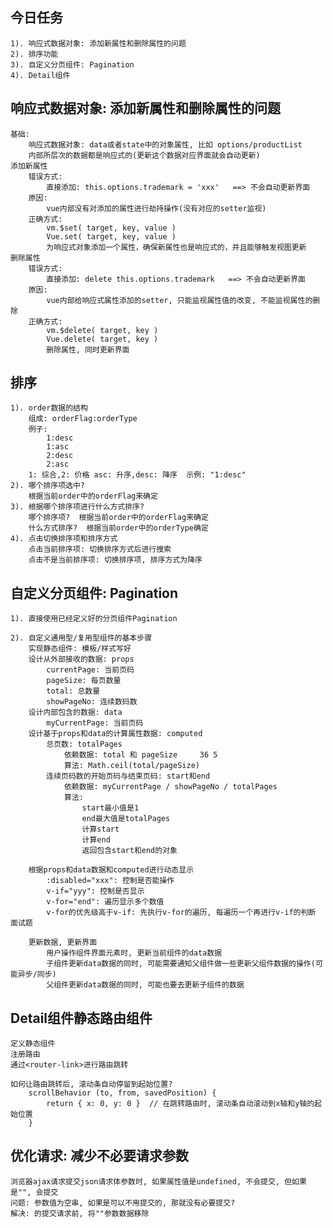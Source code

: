 ## 今日任务
    1). 响应式数据对象: 添加新属性和删除属性的问题
    2). 排序功能
    3). 自定义分页组件: Pagination
    4). Detail组件


## 响应式数据对象: 添加新属性和删除属性的问题
    基础: 
        响应式数据对象: data或者state中的对象属性, 比如 options/productList
        内部所层次的数据都是响应式的(更新这个数据对应界面就会自动更新)
    添加新属性
        错误方式: 
            直接添加: this.options.trademark = 'xxx'   ==> 不会自动更新界面
        原因: 
            vue内部没有对添加的属性进行劫持操作(没有对应的setter监视)
        正确方式:
            vm.$set( target, key, value )
            Vue.set( target, key, value )
            为响应式对象添加一个属性，确保新属性也是响应式的，并且能够触发视图更新
    删除属性
        错误方式: 
            直接添加: delete this.options.trademark   ==> 不会自动更新界面
        原因: 
            vue内部给响应式属性添加的setter, 只能监视属性值的改变, 不能监视属性的删除
        正确方式:
            vm.$delete( target, key )
            Vue.delete( target, key )
            删除属性, 同时更新界面

## 排序
    1). order数据的结构
        组成: orderFlag:orderType
        例子: 
            1:desc
            1:asc
            2:desc
            2:asc
        1: 综合,2: 价格 asc: 升序,desc: 降序  示例: "1:desc"
    2). 哪个排序项选中?
        根据当前order中的orderFlag来确定
    3). 根据哪个排序项进行什么方式排序?
        哪个排序项?  根据当前order中的orderFlag来确定
        什么方式排序?  根据当前order中的orderType确定
    4). 点击切换排序项和排序方式
        点击当前排序项: 切换排序方式后进行搜索
        点击不是当前排序项: 切换排序项, 排序方式为降序

## 自定义分页组件: Pagination
    1). 直接使用已经定义好的分页组件Pagination

    2). 自定义通用型/复用型组件的基本步骤
        实现静态组件: 模板/样式写好
        设计从外部接收的数据: props
            currentPage: 当前页码
            pageSize: 每页数量
            total: 总数量
            showPageNo: 连续数码数
        设计内部包含的数据: data
            myCurrentPage: 当前页码
        设计基于props和data的计算属性数据: computed
            总页数: totalPages
                依赖数据: total 和 pageSize     36 5 
                算法: Math.ceil(total/pageSize)
            连续页码数的开始页码与结束页码: start和end
                依赖数据: myCurrentPage / showPageNo / totalPages
                算法:
                    start最小值是1
                    end最大值是totalPages
                    计算start
                    计算end
                    返回包含start和end的对象

        根据props和data数据和computed进行动态显示
            :disabled="xxx": 控制是否能操作
            v-if="yyy": 控制是否显示
            v-for="end": 遍历显示多个数值   
            v-for的优先级高于v-if: 先执行v-for的遍历, 每遍历一个再进行v-if的判断  面试题
        
        更新数据, 更新界面
            用户操作组件界面元素时, 更新当前组件的data数据
            子组件更新data数据的同时, 可能需要通知父组件做一些更新父组件数据的操作(可能异步/同步)
            父组件更新data数据的同时, 可能也要去更新子组件的数据

## Detail组件静态路由组件
    定义静态组件
    注册路由
    通过<router-link>进行路由跳转

    如何让路由跳转后, 滚动条自动停留到起始位置?
        scrollBehavior (to, from, savedPosition) {
            return { x: 0, y: 0 }  // 在跳转路由时, 滚动条自动滚动到x轴和y轴的起始位置
        }

## 优化请求: 减少不必要请求参数
    浏览器ajax请求提交json请求体参数时, 如果属性值是undefined, 不会提交, 但如果是"", 会提交
    问题: 参数值为空串, 如果是可以不用提交的, 那就没有必要提交?
    解决: 的提交请求前, 将""参数数据移除